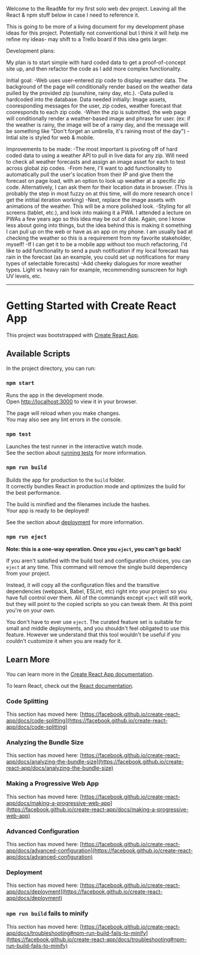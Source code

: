 Welcome to the ReadMe for my first solo web dev project. Leaving all the React & npm stuff below in case I need to reference it.

This is going to be more of a living document for my development phase ideas for this project. Potentially not conventional but I think it will help me refine my ideas- may shift to a Trello board if this idea gets larger.

Development plans:

My plan is to start simple with hard coded data to get a proof-of-concept site up, and then refactor the code as I add more complex functionality. 

Initial goal: 
-Web uses user-entered zip code to display weather data. The background of the page will conditionally render based on the weather data pulled by the provided zip (sunshine, rainy day, etc.). 
-Data pulled is hardcoded into the database. Data needed initially: Image assets, cooresponding messages for the user, zip codes, weather forecast that cooresponds to each zip code.
-When the zip is submitted, the web page will conditionally render a weather-based image and phrase for user. (ex: if the weather is rainy, the image will be of a rainy day, and the message will be something like
        "Don't forget an umbrella, it's raining most of the day")
-Intial site is styled for web & mobile.

Improvements to be made:
-The most important is pivoting off of hard coded data to using a weather API to pull in live data for any zip. Will need to check all weather forecasts and assign an image asset for each to test across global zip codes.
-From here, I'll want to add functionality to automatically pull the user's location from their IP and give them the forecast on page load, with an option to look up weather at a specific zip code. Alternatively, I can ask them for their location data in browser. 
        (This is probably the step in most fuzzy on at this time, will do more research once I get the intitial iteration working)
-Next, replace the image assets with animations of the weather. This will be a more polished look.
-Styling for all screens (tablet, etc.), and look into making it a PWA. I attended a lecture on PWAs a few years ago so this idea may be out of date. Again, one I know less about going into things, but the idea behind this is making it
        something I can pull up on the web or have as an app on my phone. I am usually bad at checking the weather so this is a requirement from my favorite stakeholder, myself! 
    -If I can get it to be a mobile app without too much refactoring, I'd like to add functionality to send a push notification if my local forecast has rain in the forecast (as an example, you could set up notifications for many types of selectable forecasts)
-Add cheeky dialogues for more weather types. Light vs heavy rain for example, recommending sunscreen for high UV levels, etc.






*******************************************************************************************************







# Getting Started with Create React App

This project was bootstrapped with [Create React App](https://github.com/facebook/create-react-app).

## Available Scripts

In the project directory, you can run:

### `npm start`

Runs the app in the development mode.\
Open [http://localhost:3000](http://localhost:3000) to view it in your browser.

The page will reload when you make changes.\
You may also see any lint errors in the console.

### `npm test`

Launches the test runner in the interactive watch mode.\
See the section about [running tests](https://facebook.github.io/create-react-app/docs/running-tests) for more information.

### `npm run build`

Builds the app for production to the `build` folder.\
It correctly bundles React in production mode and optimizes the build for the best performance.

The build is minified and the filenames include the hashes.\
Your app is ready to be deployed!

See the section about [deployment](https://facebook.github.io/create-react-app/docs/deployment) for more information.

### `npm run eject`

**Note: this is a one-way operation. Once you `eject`, you can't go back!**

If you aren't satisfied with the build tool and configuration choices, you can `eject` at any time. This command will remove the single build dependency from your project.

Instead, it will copy all the configuration files and the transitive dependencies (webpack, Babel, ESLint, etc) right into your project so you have full control over them. All of the commands except `eject` will still work, but they will point to the copied scripts so you can tweak them. At this point you're on your own.

You don't have to ever use `eject`. The curated feature set is suitable for small and middle deployments, and you shouldn't feel obligated to use this feature. However we understand that this tool wouldn't be useful if you couldn't customize it when you are ready for it.

## Learn More

You can learn more in the [Create React App documentation](https://facebook.github.io/create-react-app/docs/getting-started).

To learn React, check out the [React documentation](https://reactjs.org/).

### Code Splitting

This section has moved here: [https://facebook.github.io/create-react-app/docs/code-splitting](https://facebook.github.io/create-react-app/docs/code-splitting)

### Analyzing the Bundle Size

This section has moved here: [https://facebook.github.io/create-react-app/docs/analyzing-the-bundle-size](https://facebook.github.io/create-react-app/docs/analyzing-the-bundle-size)

### Making a Progressive Web App

This section has moved here: [https://facebook.github.io/create-react-app/docs/making-a-progressive-web-app](https://facebook.github.io/create-react-app/docs/making-a-progressive-web-app)

### Advanced Configuration

This section has moved here: [https://facebook.github.io/create-react-app/docs/advanced-configuration](https://facebook.github.io/create-react-app/docs/advanced-configuration)

### Deployment

This section has moved here: [https://facebook.github.io/create-react-app/docs/deployment](https://facebook.github.io/create-react-app/docs/deployment)

### `npm run build` fails to minify

This section has moved here: [https://facebook.github.io/create-react-app/docs/troubleshooting#npm-run-build-fails-to-minify](https://facebook.github.io/create-react-app/docs/troubleshooting#npm-run-build-fails-to-minify)
